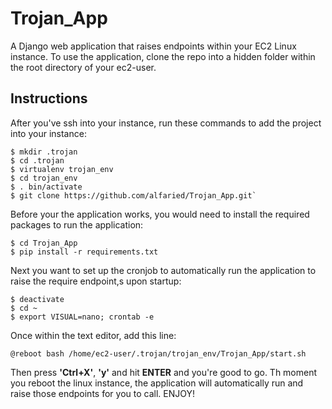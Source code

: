 # Trojan_App

A Django web application that raises endpoints within your EC2 Linux instance. To use the application, clone the repo into a hidden folder within the root directory of your ec2-user.

## Instructions

After you've ssh into your instance, run these commands to add the project into your instance:
```
$ mkdir .trojan
$ cd .trojan
$ virtualenv trojan_env
$ cd trojan_env
$ . bin/activate
$ git clone https://github.com/alfaried/Trojan_App.git`
```

Before your the application works, you would need to install the required packages to run the application:
```
$ cd Trojan_App
$ pip install -r requirements.txt
```
Next you want to set up the cronjob to automatically run the application to raise the require endpoint,s upon startup:
```
$ deactivate
$ cd ~
$ export VISUAL=nano; crontab -e
```
Once within the text editor, add this line:
````
@reboot bash /home/ec2-user/.trojan/trojan_env/Trojan_App/start.sh
````

Then press **'Ctrl+X'**, **'y'** and hit **ENTER** and you're good to go. Th moment you reboot the linux instance, the application will automatically run and raise those endpoints for you to call. ENJOY!
